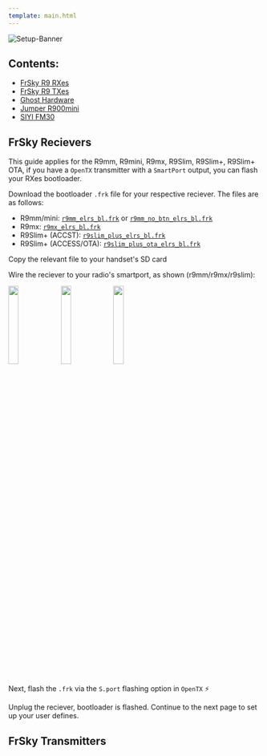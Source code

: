 ```yaml
---
template: main.html
---
```


![Setup-Banner](https://github.com/ExpressLRS/ExpressLRS-Hardware/raw/master/img/quick-start.png)

## Contents:

- [FrSky R9 RXes](#frsky-recievers)
- [FrSky R9 TXes](#frsky-transmitters)
- [Ghost Hardware](#)
- [Jumper R900mini](#)
- [SIYI FM30](#)

## FrSky Recievers
This guide applies for the R9mm, R9mini, R9mx, R9Slim, R9Slim+, R9Slim+ OTA, if you have a `OpenTX` transmitter with a `SmartPort` output, you can flash your RXes bootloader.

Download the bootloader `.frk` file for your respective reciever. The files are as follows:

- R9mm/mini: [`r9mm_elrs_bl.frk`](https://github.com/AlessandroAU/ExpressLRS/blob/master/src/bootloader/r9mm_elrs_bl.frk?raw=true) or [`r9mm_no_btn_elrs_bl.frk`](https://github.com/ExpressLRS/ExpressLRS/raw/master/src/bootloader/r9mm_no_btn_elrs_bl.frk)
- R9mx: [`r9mx_elrs_bl.frk`](https://github.com/ExpressLRS/ExpressLRS/blob/master/src/bootloader/r9mx_elrs_bl.frk?raw=true)
- R9Slim+ (ACCST): [`r9slim_plus_elrs_bl.frk`](https://github.com/ExpressLRS/ExpressLRS/blob/master/src/bootloader/r9slim_plus_elrs_bl.frk?raw=true)
- R9Slim+ (ACCESS/OTA): [`r9slim_plus_ota_elrs_bl.frk`](https://github.com/ExpressLRS/ExpressLRS/blob/master/src/bootloader/r9slim_plus_ota_elrs_bl.frk?raw=true)

Copy the relevant file to your handset's SD card 

Wire the reciever to your radio's smartport, as shown (r9mm/r9mx/r9slim):

 <img src = "https://github.com/ExpressLRS/ExpressLRS-Hardware/raw/master/img/wiki-from-discord/r9mm-to-tx.jpeg" width = "20%"> <img src = "https://github.com/ExpressLRS/ExpressLRS-Hardware/raw/master/img/wiki-from-discord/r9mx-to-tx.png" width = "20%"> <img src="https://raw.githubusercontent.com/ExpressLRS/ExpressLRS-Hardware/master/img/wiki-from-discord/r9slim-to-tx.jpeg" width = "20%">

 Next, flash the `.frk` via the `S.port` flashing option in `OpenTX` :zap:

 Unplug the reciever, bootloader is flashed. Continue to the next page to set up your user defines.


## FrSky Transmitters